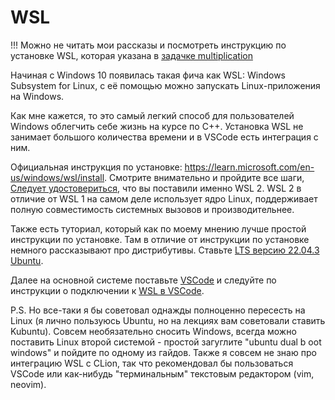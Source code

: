 # WSL

!!! Можно не читать мои рассказы и посмотреть инструкцию по установке WSL, которая указана в [задачке multiplication](https://gitlab.com/BigRedEye1/hse-base-cxx-2024/-/tree/main/tasks/multiplication?ref_type=heads#windows-wsl)

Начиная с Windows 10 появилась такая фича как WSL: Windows Subsystem for Linux,
с её помощью можно запускать Linux-приложения на Windows.

Как мне кажется, то это самый легкий способ для пользователей Windows облегчить себе жизнь на курсе по C++. Установка WSL не занимает большого количества времени и в VSCode есть интеграция с ним.

Официальная инструкция по установке: https://learn.microsoft.com/en-us/windows/wsl/install. Смотрите внимательно и пройдите все шаги, [Следует удостовериться](https://learn.microsoft.com/en-us/windows/wsl/install#check-which-version-of-wsl-you-are-running), что вы поставили именно WSL 2. WSL 2 в отличие от WSL 1 на самом деле использует ядро Linux, поддерживает полную совместимость системных вызовов и производительнее.

Также есть туториал, который как по моему мнению лучше простой инструкции по установке. Там в отличие от инструкции по установке немного рассказывают про дистрибутивы. Ставьте [LTS версию 22.04.3 Ubuntu](https://apps.microsoft.com/detail/9PN20MSR04DW?hl=ru-ru&gl=RU).

Далее на основной системе поставьте [VSCode](vscode.md) и следуйте по инструкции о подключении к [WSL в VSCode](https://learn.microsoft.com/en-us/windows/wsl/tutorials/wsl-vscode).

P.S. Но все-таки я бы советовал однажды полноценно пересесть на Linux (я лично пользуюсь Ubuntu, но на лекциях вам советовали ставить Kubuntu). Совсем необязательно сносить Windows, всегда можно поставить Linux второй системой - простой загуглите "ubuntu dual b oot windows" и пойдите по одному из гайдов.
Также я совсем не знаю про интеграцию WSL с CLion, так что рекомендовал бы пользоваться VSCode или как-нибудь "терминальным" текстовым редактором (vim, neovim).
